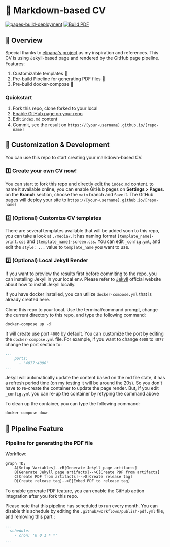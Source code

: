 # 📄 Markdown-based CV

[![pages-build-deployment](https://github.com/doctor500/cv/actions/workflows/pages/pages-build-deployment/badge.svg)](https://github.com/doctor500/cv/actions/workflows/pages/pages-build-deployment)
[![Build PDF](https://github.com/doctor500/cv/actions/workflows/publish-pdf.yml/badge.svg)](https://github.com/doctor500/cv/actions/workflows/publish-pdf.yml)

## 👋 Overview
Special thanks to [elipapa's project](https://github.com/elipapa/markdown-cv) as my inspiration and references. This CV is using Jekyll-based page and rendered by the GitHub page pipeline. Features:
1. Customizable templates 🎨
2. Pre-build Pipeline for generating PDF files 📄
3. Pre-build docker-compose 🐳

### Quickstart
1. Fork this repo, clone forked to your local
2. [Enable GitHub page on your repo](https://docs.github.com/en/pages/getting-started-with-github-pages/creating-a-github-pages-site#creating-your-site)
3. Edit `index.md` content
4. Commit, see the result on `https://[your-username].github.io/[repo-name]`

## 🎨 Customization & Development

You can use this repo to start creating your markdown-based CV.
### 1️⃣ Create your own CV now!
You can start to fork this repo and directly edit the `index.md` content. to name it available online, you can enable GitHub pages on **Settings > Pages**. on the **Branch** section, choose the `main` branch and `Save` it. The GitHub pages will deploy your site to `https://[your-username].github.io/[repo-name]`

### 2️⃣ (Optional) Customize CV templates
There are several templates available that will be added soon to this repo, you can take a look at `./media/`.
It has naming format `[template_name]-print.css` and `[template_name]-screen.css`. You can edit `_config.yml`, and edit the `style: ...` value to `template_name` you want to use.

### 3️⃣ (Optional) Local Jekyll Render
If you want to preview the results first before commiting to the repo, you can installing Jekyll in your local env. Please refer to [Jekyll](https://jekyllrb.com/) official website about how to install Jekyll locally. 

If you have docker installed, you can utilize `docker-compose.yml` that is already created here.

Clone this repo to your local. Use the terminal/command prompt, change the current directory to this repo, and type the following command:
```Shell
docker-compose up -d
```

It will create use port `4000` by default. You can customize the port by editing the `docker-compose.yml` file. For example, if you want to change `4000` to `4077` change the port section to:
```YAML
...
    ports:
      - '4077:4000'
...
```
Jekyll will automatically update the content based on the md file state, it has a refresh period time (on my testing it will be around the 20s). So you don't have to re-create the container to update the page render. But, if you edit `_config.yml` you can re-up the container by retyping the command above

To clean up the container, you can type the following command:
```Shell
docker-compose down
```

## 🤖 Pipeline Feature
### Pipeline for generating the PDF file
Workflow:
```mermaid
graph TD;
    A[Setup Variables]-->B[Generate Jekyll page artifacts]
    B[Generate Jekyll page artifacts]-->C[Create PDF from artifacts]
    C[Create PDF from artifacts]-->D[Create release tag]
    D[Create release tag]-->E[Embed PDF to release tag]
```
To enable generate PDF feature, you can enable the GitHub action integration after you fork this repo. 

Please note that this pipeline has scheduled to run every month. You can disable this schedule by editing the `.github/workflows/publish-pdf.yml` file, and removing this part :
```YAML
...
  schedule:
    - cron: '0 0 1 * *'
...
```